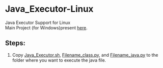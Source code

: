 # Java_Executor-Linux
Java Executor Support for Linux<br>
Main Project (for Windows)present [here](https://github.com/garvit-joshi/Java_Executor-Windows).

## Steps:
1. Copy [Java_Executor.sh](Java_Executor.sh), [Filename_class.py](Filename_class.py), and [Filename_java.py](Filename_java.py) to the folder where you want to execute the java file.
